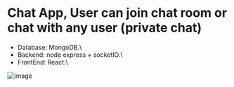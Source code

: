 # Chat App, User can join chat room or chat with any user (private chat)
- Database: MongoDB.\
- Backend: node express + socketIO.\
- FrontEnd: React.\
  
![image](https://github.com/huytran091185/PrivateChatSocketIO/assets/142370059/3a26c671-b389-48ec-961c-a822e49e177e)
